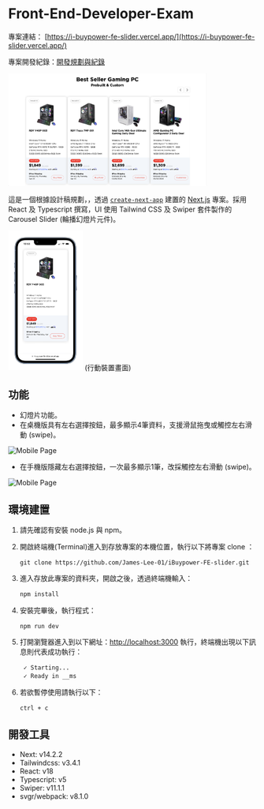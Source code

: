 # Front-End-Developer-Exam
專案連結： [https://i-buypower-fe-slider.vercel.app/](https://i-buypower-fe-slider.vercel.app/)

專案開發紀錄：[開發規劃與紀錄](https://james-lee.notion.site/iBUYPOWER-FE-33aa4ddad71b438aa08a2d6816171e51)

<img src="public/demo/main-page.png" alt="Home Page" width="80%">

這是一個根據設計稿規劃，，透過 [`create-next-app`](https://github.com/vercel/next.js/tree/canary/packages/create-next-app) 建置的 [Next.js](https://nextjs.org/) 專案。採用 React 及 Typescript 撰寫，UI 使用 Tailwind CSS 及 Swiper 套件製作的 Carousel Slider (輪播幻燈片元件)。

<img src="public/demo/mobile-mockup.png" alt="Mobile Page" width="30%"> 
(行動裝置畫面)

## 功能
- 幻燈片功能。
- 在桌機版具有左右選擇按鈕，最多顯示4筆資料，支援滑鼠拖曳或觸控左右滑動 (swipe)。
<img src="public/demo/demo-desktop-swipe.gif" alt="Mobile Page" width="80%">

- 在手機版隱藏左右選擇按鈕，一次最多顯示1筆，改採觸控左右滑動 (swipe)。
<img src="public/demo/demo-mobile-swipe.gif" alt="Mobile Page" width="80%">

## 環境建置
1. 請先確認有安裝 node.js 與 npm。
2. 開啟終端機(Terminal)進入到存放專案的本機位置，執行以下將專案 clone ： 

    ```
    git clone https://github.com/James-Lee-01/iBuypower-FE-slider.git
    ```
3. 進入存放此專案的資料夾，開啟之後，透過終端機輸入：

   ```bash
   npm install
   ```

4. 安裝完畢後，執行程式：
    ```
    npm run dev
    ```

5. 打開瀏覽器進入到以下網址：[http://localhost:3000](http://localhost:3000) 執行，終端機出現以下訊息則代表成功執行：

   ```bash
    ✓ Starting...
    ✓ Ready in __ms
   ```
    

6. 若欲暫停使用請執行以下：

   ```bash
   ctrl + c
   ```

## 開發工具
- Next: v14.2.2
- Tailwindcss: v3.4.1
- React: v18
- Typescript: v5
- Swiper: v11.1.1
-  svgr/webpack: v8.1.0
